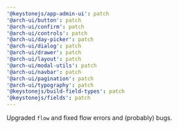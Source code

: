 ```yaml
---
'@keystonejs/app-admin-ui': patch
'@arch-ui/button': patch
'@arch-ui/confirm': patch
'@arch-ui/controls': patch
'@arch-ui/day-picker': patch
'@arch-ui/dialog': patch
'@arch-ui/drawer': patch
'@arch-ui/layout': patch
'@arch-ui/modal-utils': patch
'@arch-ui/navbar': patch
'@arch-ui/pagination': patch
'@arch-ui/typography': patch
'@keystonejs/build-field-types': patch
'@keystonejs/fields': patch
---
```


Upgraded `flow` and fixed flow errors and (probably) bugs.

